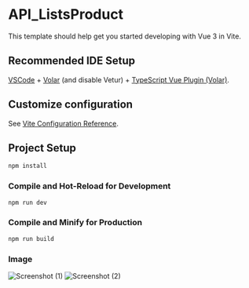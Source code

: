 # API_ListsProduct

This template should help get you started developing with Vue 3 in Vite.

## Recommended IDE Setup

[VSCode](https://code.visualstudio.com/) + [Volar](https://marketplace.visualstudio.com/items?itemName=Vue.volar) (and disable Vetur) + [TypeScript Vue Plugin (Volar)](https://marketplace.visualstudio.com/items?itemName=Vue.vscode-typescript-vue-plugin).

## Customize configuration

See [Vite Configuration Reference](https://vitejs.dev/config/).

## Project Setup

```sh
npm install
```

### Compile and Hot-Reload for Development

```sh
npm run dev
```

### Compile and Minify for Production

```sh
npm run build
```
### Image
![Screenshot (1)](https://github.com/nakamurakei0978/API_ListsProduct/assets/76953169/e9e593fc-b4a4-407e-b950-2d305b8fa52d)
![Screenshot (2)](https://github.com/nakamurakei0978/API_ListsProduct/assets/76953169/2dfed93f-f950-4c5b-94dc-ced8b699eed7)
